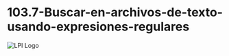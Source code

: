 # 103.7-Buscar-en-archivos-de-texto-usando-expresiones-regulares
![LPI Logo](../../../wallpaper/diogenes_linux.png "Buscando al hombre nuevo")
